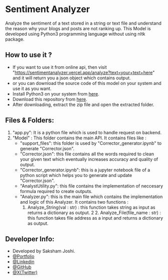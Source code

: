 
# Sentiment Analyzer

Analyze the sentiment of a text stored in a string or text file and understand the reason why your blogs and posts are not ranking up.
This Model is developed using Python3 programming language without using nltk package.



## How to use it ?
 - If you want to use it from online api, then visit "https://sentimentanalyzer.vercel.app/analyze?text=your+text+here" and it will return you a json object which contains output.
 - or you can download the source code of this model on your system and use it as you want.
 - Install Python3 on your system from [here](https://www.python.org/downloads/).
 - Download this repository from [here](https://github.com/saksham-joshi/Sentiment_Analyzer/archive/refs/heads/main.zip).
 - After downloading, extract the zip file and open the extracted folder.
## Files & Folders:
1. "app.py": It is a python file which is used to handle request on backend.
2. "Model" : This folder contains the main API. It contains files like :
    - "support_files": this folder is used by "Corrector_generator.ipynb" to generate "Corrector.json". 
    - "Corrector.json": this file contains all the words required to clean your given text which eventually increases accuracy and quality of output.
    - "Corrector_generator.ipynb": this is a jupyter notebook file of a python script which helps you to generate and update "Corrector.json".
    - "AnalystUtility.py": this file contains the implementation of neccesary formula required to create outputs.
    -  "Analyzer.py": this is the main file which contains the implementation and logic of this Analyzer. It contains two functions : 
         1. Analyze_String(val : str) : this function takes string as input as returns a dictionary as output.
    2    2. Analyze_File(file_name : str) : this function takes file address as a input and returns a dictionary as output.
## Developer Info:
- Developed by Saksham Joshi.
- [@Portfolio](https://sakshamjoshi.netlify.app/)
- [@Linkedin](https://www.linkedin.com/in/sakshamjoshi27)
- [@GitHub](https://github.com/saksham-joshi)
- [@X(Twitter)](https://twitter.com/sakshamjoshi27/)

